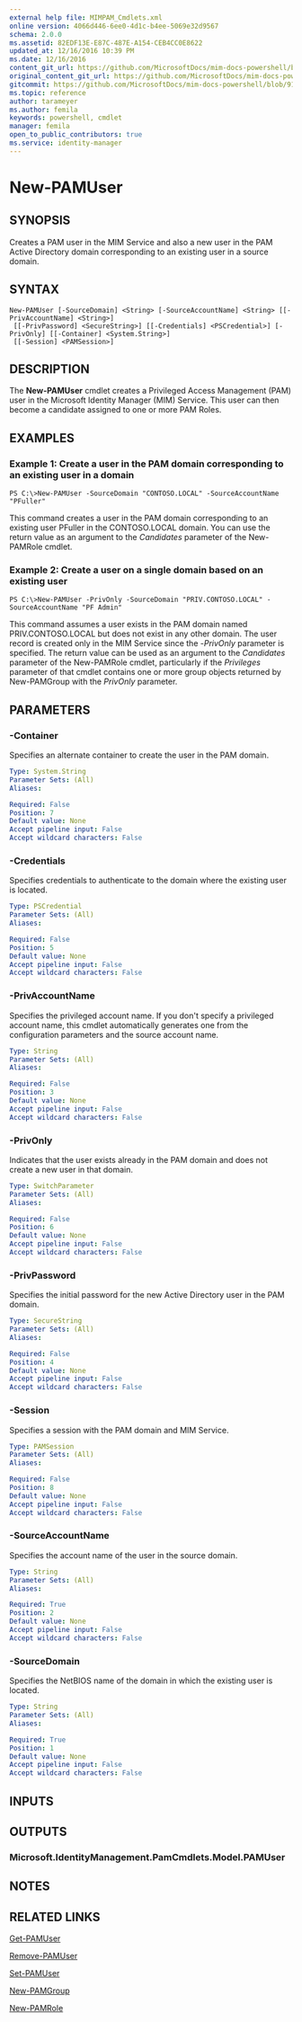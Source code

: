 ```yaml
---
external help file: MIMPAM_Cmdlets.xml
online version: 4066d446-6ee0-4d1c-b4ee-5069e32d9567
schema: 2.0.0
ms.assetid: 82EDF13E-E87C-487E-A154-CEB4CC0E8622
updated_at: 12/16/2016 10:39 PM
ms.date: 12/16/2016
content_git_url: https://github.com/MicrosoftDocs/mim-docs-powershell/blob/master/mim-cmdlets/MicrosoftIdentityManager/vlatest/New-PAMUser.md
original_content_git_url: https://github.com/MicrosoftDocs/mim-docs-powershell/blob/master/mim-cmdlets/MicrosoftIdentityManager/vlatest/New-PAMUser.md
gitcommit: https://github.com/MicrosoftDocs/mim-docs-powershell/blob/91e8680653c5bbea5afddb262c8a143482b14fd5/mim-cmdlets/MicrosoftIdentityManager/vlatest/New-PAMUser.md
ms.topic: reference
author: tarameyer
ms.author: femila
keywords: powershell, cmdlet
manager: femila
open_to_public_contributors: true
ms.service: identity-manager
---
```


# New-PAMUser

## SYNOPSIS
Creates a PAM user in the MIM Service and also a new user in the PAM Active Directory domain corresponding to an existing user in a source domain.

## SYNTAX

```
New-PAMUser [-SourceDomain] <String> [-SourceAccountName] <String> [[-PrivAccountName] <String>]
 [[-PrivPassword] <SecureString>] [[-Credentials] <PSCredential>] [-PrivOnly] [[-Container] <System.String>]
 [[-Session] <PAMSession>]
```

## DESCRIPTION
The **New-PAMUser** cmdlet creates a Privileged Access Management (PAM) user in the Microsoft Identity Manager (MIM) Service.
This user can then become a candidate assigned to one or more PAM Roles.

## EXAMPLES

### Example 1: Create a user in the PAM domain corresponding to an existing user in a domain
```
PS C:\>New-PAMUser -SourceDomain "CONTOSO.LOCAL" -SourceAccountName "PFuller"
```

This command creates a user in the PAM domain corresponding to an existing user PFuller in the CONTOSO.LOCAL domain.
You can use the return value as an argument to the *Candidates* parameter of the New-PAMRole cmdlet.

### Example 2: Create a user on a single domain based on an existing user
```
PS C:\>New-PAMUser -PrivOnly -SourceDomain "PRIV.CONTOSO.LOCAL" -SourceAccountName "PF Admin"
```

This command assumes a user exists in the PAM domain named PRIV.CONTOSO.LOCAL but does not exist in any other domain.
The user record is created only in the MIM Service since the -*PrivOnly* parameter is specified.
The return value can be used as an argument to the *Candidates* parameter of the New-PAMRole cmdlet, particularly if the *Privileges* parameter of that cmdlet contains one or more group objects returned by New-PAMGroup with the *PrivOnly* parameter.

## PARAMETERS

### -Container
Specifies an alternate container to create the user in the PAM domain.

```yaml
Type: System.String
Parameter Sets: (All)
Aliases: 

Required: False
Position: 7
Default value: None
Accept pipeline input: False
Accept wildcard characters: False
```

### -Credentials
Specifies credentials to authenticate to the domain where the existing user is located.

```yaml
Type: PSCredential
Parameter Sets: (All)
Aliases: 

Required: False
Position: 5
Default value: None
Accept pipeline input: False
Accept wildcard characters: False
```

### -PrivAccountName
Specifies the privileged account name.
If you don't specify a privileged account name, this cmdlet automatically generates one from the configuration parameters and the source account name.

```yaml
Type: String
Parameter Sets: (All)
Aliases: 

Required: False
Position: 3
Default value: None
Accept pipeline input: False
Accept wildcard characters: False
```

### -PrivOnly
Indicates that the user exists already in the PAM domain and does not create a new user in that domain.

```yaml
Type: SwitchParameter
Parameter Sets: (All)
Aliases: 

Required: False
Position: 6
Default value: None
Accept pipeline input: False
Accept wildcard characters: False
```

### -PrivPassword
Specifies the initial password for the new Active Directory user in the PAM domain.

```yaml
Type: SecureString
Parameter Sets: (All)
Aliases: 

Required: False
Position: 4
Default value: None
Accept pipeline input: False
Accept wildcard characters: False
```

### -Session
Specifies a session with the PAM domain and MIM Service.

```yaml
Type: PAMSession
Parameter Sets: (All)
Aliases: 

Required: False
Position: 8
Default value: None
Accept pipeline input: False
Accept wildcard characters: False
```

### -SourceAccountName
Specifies the account name of the user in the source domain.

```yaml
Type: String
Parameter Sets: (All)
Aliases: 

Required: True
Position: 2
Default value: None
Accept pipeline input: False
Accept wildcard characters: False
```

### -SourceDomain
Specifies the NetBIOS name of the domain in which the existing user is located.

```yaml
Type: String
Parameter Sets: (All)
Aliases: 

Required: True
Position: 1
Default value: None
Accept pipeline input: False
Accept wildcard characters: False
```

## INPUTS

## OUTPUTS

### Microsoft.IdentityManagement.PamCmdlets.Model.PAMUser

## NOTES

## RELATED LINKS

[Get-PAMUser](xref:MicrosoftIdentityManager/vlatest/Get-PAMUser.md)

[Remove-PAMUser](xref:MicrosoftIdentityManager/vlatest/Remove-PAMUser.md)

[Set-PAMUser](xref:MicrosoftIdentityManager/vlatest/Set-PAMUser.md)

[New-PAMGroup](xref:MicrosoftIdentityManager/vlatest/New-PAMGroup.md)

[New-PAMRole](xref:MicrosoftIdentityManager/vlatest/New-PAMRole.md)



